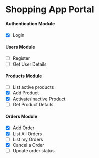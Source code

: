 # Shopping App Portal

#### Authentication Module

- [x] Login

#### Users Module

- [ ] Register
- [ ] Get User Details

#### Products Module
- [ ] List active products
- [x] Add Product
- [X] Activate/Inactive Product
- [ ] Get Product Details

#### Orders Module
- [x] Add Order
- [x] List All Orders
- [ ] List my Orders
- [x] Cancel a Order
- [ ] Update order status
